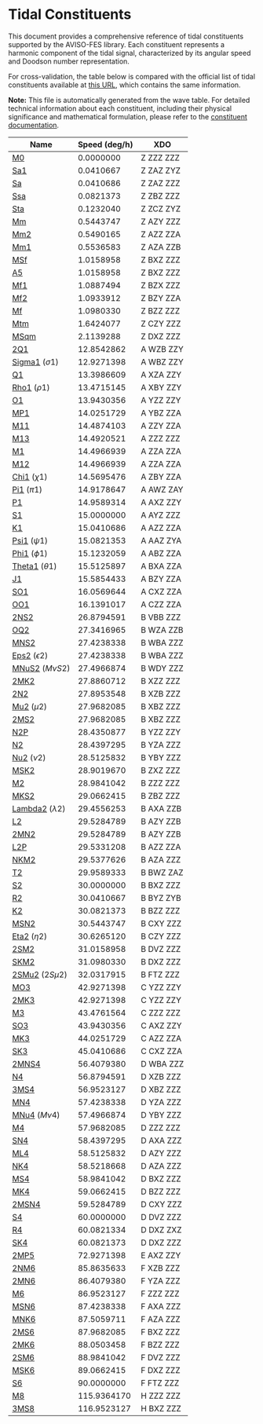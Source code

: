 # Tidal Constituents

This document provides a comprehensive reference of tidal constituents supported
by the AVISO-FES library. Each constituent represents a harmonic component of
the tidal signal, characterized by its angular speed and Doodson number
representation.

For cross-validation, the table below is compared with the official list of
tidal constituents available at
[this URL](
https://iho.int/mtg_docs/com_wg/IHOTC/IHOTC_Misc/TWCWG_Constituent_list.pdf),
which contains the same information.

**Note:** This file is automatically generated from the wave table. For detailed
technical information about each constituent, including their physical
significance and mathematical formulation, please refer to the [constituent
documentation](https://cnes.github.io/aviso-fes/core/constituent.html).

| Name | Speed (deg/h) | XDO |
| --- | --- | --- |
| [M0](https://cnes.github.io/aviso-fes/core/constituent.html#pyfes.core.Constituent.kM0) | 0.0000000  | Z ZZZ ZZZ |
| [Sa1](https://cnes.github.io/aviso-fes/core/constituent.html#pyfes.core.Constituent.kSa1) | 0.0410667  | Z ZAZ ZYZ |
| [Sa](https://cnes.github.io/aviso-fes/core/constituent.html#pyfes.core.Constituent.kSa) | 0.0410686  | Z ZAZ ZZZ |
| [Ssa](https://cnes.github.io/aviso-fes/core/constituent.html#pyfes.core.Constituent.kSsa) | 0.0821373  | Z ZBZ ZZZ |
| [Sta](https://cnes.github.io/aviso-fes/core/constituent.html#pyfes.core.Constituent.kSta) | 0.1232040  | Z ZCZ ZYZ |
| [Mm](https://cnes.github.io/aviso-fes/core/constituent.html#pyfes.core.Constituent.kMm) | 0.5443747  | Z AZY ZZZ |
| [Mm2](https://cnes.github.io/aviso-fes/core/constituent.html#pyfes.core.Constituent.kMm2) | 0.5490165  | Z AZZ ZZA |
| [Mm1](https://cnes.github.io/aviso-fes/core/constituent.html#pyfes.core.Constituent.kMm1) | 0.5536583  | Z AZA ZZB |
| [MSf](https://cnes.github.io/aviso-fes/core/constituent.html#pyfes.core.Constituent.kMSf) | 1.0158958  | Z BXZ ZZZ |
| [A5](https://cnes.github.io/aviso-fes/core/constituent.html#pyfes.core.Constituent.kA5) | 1.0158958  | Z BXZ ZZZ |
| [Mf1](https://cnes.github.io/aviso-fes/core/constituent.html#pyfes.core.Constituent.kMf1) | 1.0887494  | Z BZX ZZZ |
| [Mf2](https://cnes.github.io/aviso-fes/core/constituent.html#pyfes.core.Constituent.kMf2) | 1.0933912  | Z BZY ZZA |
| [Mf](https://cnes.github.io/aviso-fes/core/constituent.html#pyfes.core.Constituent.kMf) | 1.0980330  | Z BZZ ZZZ |
| [Mtm](https://cnes.github.io/aviso-fes/core/constituent.html#pyfes.core.Constituent.kMtm) | 1.6424077  | Z CZY ZZZ |
| [MSqm](https://cnes.github.io/aviso-fes/core/constituent.html#pyfes.core.Constituent.kMSqm) | 2.1139288  | Z DXZ ZZZ |
| [2Q1](https://cnes.github.io/aviso-fes/core/constituent.html#pyfes.core.Constituent.k2Q1) | 12.8542862  | A WZB ZZY |
| [Sigma1](https://cnes.github.io/aviso-fes/core/constituent.html#pyfes.core.Constituent.kSigma1) (${\sigma}1$) | 12.9271398  | A WBZ ZZY |
| [Q1](https://cnes.github.io/aviso-fes/core/constituent.html#pyfes.core.Constituent.kQ1) | 13.3986609  | A XZA ZZY |
| [Rho1](https://cnes.github.io/aviso-fes/core/constituent.html#pyfes.core.Constituent.kRho1) (${\rho}1$) | 13.4715145  | A XBY ZZY |
| [O1](https://cnes.github.io/aviso-fes/core/constituent.html#pyfes.core.Constituent.kO1) | 13.9430356  | A YZZ ZZY |
| [MP1](https://cnes.github.io/aviso-fes/core/constituent.html#pyfes.core.Constituent.kMP1) | 14.0251729  | A YBZ ZZA |
| [M11](https://cnes.github.io/aviso-fes/core/constituent.html#pyfes.core.Constituent.kM11) | 14.4874103  | A ZZY ZZA |
| [M13](https://cnes.github.io/aviso-fes/core/constituent.html#pyfes.core.Constituent.kM13) | 14.4920521  | A ZZZ ZZZ |
| [M1](https://cnes.github.io/aviso-fes/core/constituent.html#pyfes.core.Constituent.kM1) | 14.4966939  | A ZZA ZZA |
| [M12](https://cnes.github.io/aviso-fes/core/constituent.html#pyfes.core.Constituent.kM12) | 14.4966939  | A ZZA ZZA |
| [Chi1](https://cnes.github.io/aviso-fes/core/constituent.html#pyfes.core.Constituent.kChi1) (${\chi}1$) | 14.5695476  | A ZBY ZZA |
| [Pi1](https://cnes.github.io/aviso-fes/core/constituent.html#pyfes.core.Constituent.kPi1) (${\pi}1$) | 14.9178647  | A AWZ ZAY |
| [P1](https://cnes.github.io/aviso-fes/core/constituent.html#pyfes.core.Constituent.kP1) | 14.9589314  | A AXZ ZZY |
| [S1](https://cnes.github.io/aviso-fes/core/constituent.html#pyfes.core.Constituent.kS1) | 15.0000000  | A AYZ ZZZ |
| [K1](https://cnes.github.io/aviso-fes/core/constituent.html#pyfes.core.Constituent.kK1) | 15.0410686  | A AZZ ZZA |
| [Psi1](https://cnes.github.io/aviso-fes/core/constituent.html#pyfes.core.Constituent.kPsi1) (${\psi}1$) | 15.0821353  | A AAZ ZYA |
| [Phi1](https://cnes.github.io/aviso-fes/core/constituent.html#pyfes.core.Constituent.kPhi1) (${\phi}1$) | 15.1232059  | A ABZ ZZA |
| [Theta1](https://cnes.github.io/aviso-fes/core/constituent.html#pyfes.core.Constituent.kTheta1) (${\theta}1$) | 15.5125897  | A BXA ZZA |
| [J1](https://cnes.github.io/aviso-fes/core/constituent.html#pyfes.core.Constituent.kJ1) | 15.5854433  | A BZY ZZA |
| [SO1](https://cnes.github.io/aviso-fes/core/constituent.html#pyfes.core.Constituent.kSO1) | 16.0569644  | A CXZ ZZA |
| [OO1](https://cnes.github.io/aviso-fes/core/constituent.html#pyfes.core.Constituent.kOO1) | 16.1391017  | A CZZ ZZA |
| [2NS2](https://cnes.github.io/aviso-fes/core/constituent.html#pyfes.core.Constituent.k2NS2) | 26.8794591  | B VBB ZZZ |
| [OQ2](https://cnes.github.io/aviso-fes/core/constituent.html#pyfes.core.Constituent.kOQ2) | 27.3416965  | B WZA ZZB |
| [MNS2](https://cnes.github.io/aviso-fes/core/constituent.html#pyfes.core.Constituent.kMNS2) | 27.4238338  | B WBA ZZZ |
| [Eps2](https://cnes.github.io/aviso-fes/core/constituent.html#pyfes.core.Constituent.kEps2) (${\epsilon}2$) | 27.4238338  | B WBA ZZZ |
| [MNuS2](https://cnes.github.io/aviso-fes/core/constituent.html#pyfes.core.Constituent.kMNuS2) ($M{\nu}S2$) | 27.4966874  | B WDY ZZZ |
| [2MK2](https://cnes.github.io/aviso-fes/core/constituent.html#pyfes.core.Constituent.k2MK2) | 27.8860712  | B XZZ ZZZ |
| [2N2](https://cnes.github.io/aviso-fes/core/constituent.html#pyfes.core.Constituent.k2N2) | 27.8953548  | B XZB ZZZ |
| [Mu2](https://cnes.github.io/aviso-fes/core/constituent.html#pyfes.core.Constituent.kMu2) (${\mu}2$) | 27.9682085  | B XBZ ZZZ |
| [2MS2](https://cnes.github.io/aviso-fes/core/constituent.html#pyfes.core.Constituent.k2MS2) | 27.9682085  | B XBZ ZZZ |
| [N2P](https://cnes.github.io/aviso-fes/core/constituent.html#pyfes.core.Constituent.kN2P) | 28.4350877  | B YZZ ZZY |
| [N2](https://cnes.github.io/aviso-fes/core/constituent.html#pyfes.core.Constituent.kN2) | 28.4397295  | B YZA ZZZ |
| [Nu2](https://cnes.github.io/aviso-fes/core/constituent.html#pyfes.core.Constituent.kNu2) (${\nu}2$) | 28.5125832  | B YBY ZZZ |
| [MSK2](https://cnes.github.io/aviso-fes/core/constituent.html#pyfes.core.Constituent.kMSK2) | 28.9019670  | B ZXZ ZZZ |
| [M2](https://cnes.github.io/aviso-fes/core/constituent.html#pyfes.core.Constituent.kM2) | 28.9841042  | B ZZZ ZZZ |
| [MKS2](https://cnes.github.io/aviso-fes/core/constituent.html#pyfes.core.Constituent.kMKS2) | 29.0662415  | B ZBZ ZZZ |
| [Lambda2](https://cnes.github.io/aviso-fes/core/constituent.html#pyfes.core.Constituent.kLambda2) (${\lambda}2$) | 29.4556253  | B AXA ZZB |
| [L2](https://cnes.github.io/aviso-fes/core/constituent.html#pyfes.core.Constituent.kL2) | 29.5284789  | B AZY ZZB |
| [2MN2](https://cnes.github.io/aviso-fes/core/constituent.html#pyfes.core.Constituent.k2MN2) | 29.5284789  | B AZY ZZB |
| [L2P](https://cnes.github.io/aviso-fes/core/constituent.html#pyfes.core.Constituent.kL2P) | 29.5331208  | B AZZ ZZA |
| [NKM2](https://cnes.github.io/aviso-fes/core/constituent.html#pyfes.core.Constituent.kNKM2) | 29.5377626  | B AZA ZZZ |
| [T2](https://cnes.github.io/aviso-fes/core/constituent.html#pyfes.core.Constituent.kT2) | 29.9589333  | B BWZ ZAZ |
| [S2](https://cnes.github.io/aviso-fes/core/constituent.html#pyfes.core.Constituent.kS2) | 30.0000000  | B BXZ ZZZ |
| [R2](https://cnes.github.io/aviso-fes/core/constituent.html#pyfes.core.Constituent.kR2) | 30.0410667  | B BYZ ZYB |
| [K2](https://cnes.github.io/aviso-fes/core/constituent.html#pyfes.core.Constituent.kK2) | 30.0821373  | B BZZ ZZZ |
| [MSN2](https://cnes.github.io/aviso-fes/core/constituent.html#pyfes.core.Constituent.kMSN2) | 30.5443747  | B CXY ZZZ |
| [Eta2](https://cnes.github.io/aviso-fes/core/constituent.html#pyfes.core.Constituent.kEta2) (${\eta}2$) | 30.6265120  | B CZY ZZZ |
| [2SM2](https://cnes.github.io/aviso-fes/core/constituent.html#pyfes.core.Constituent.k2SM2) | 31.0158958  | B DVZ ZZZ |
| [SKM2](https://cnes.github.io/aviso-fes/core/constituent.html#pyfes.core.Constituent.kSKM2) | 31.0980330  | B DXZ ZZZ |
| [2SMu2](https://cnes.github.io/aviso-fes/core/constituent.html#pyfes.core.Constituent.k2SMu2) ($2S{\mu}2$) | 32.0317915  | B FTZ ZZZ |
| [MO3](https://cnes.github.io/aviso-fes/core/constituent.html#pyfes.core.Constituent.kMO3) | 42.9271398  | C YZZ ZZY |
| [2MK3](https://cnes.github.io/aviso-fes/core/constituent.html#pyfes.core.Constituent.k2MK3) | 42.9271398  | C YZZ ZZY |
| [M3](https://cnes.github.io/aviso-fes/core/constituent.html#pyfes.core.Constituent.kM3) | 43.4761564  | C ZZZ ZZZ |
| [SO3](https://cnes.github.io/aviso-fes/core/constituent.html#pyfes.core.Constituent.kSO3) | 43.9430356  | C AXZ ZZY |
| [MK3](https://cnes.github.io/aviso-fes/core/constituent.html#pyfes.core.Constituent.kMK3) | 44.0251729  | C AZZ ZZA |
| [SK3](https://cnes.github.io/aviso-fes/core/constituent.html#pyfes.core.Constituent.kSK3) | 45.0410686  | C CXZ ZZA |
| [2MNS4](https://cnes.github.io/aviso-fes/core/constituent.html#pyfes.core.Constituent.k2MNS4) | 56.4079380  | D WBA ZZZ |
| [N4](https://cnes.github.io/aviso-fes/core/constituent.html#pyfes.core.Constituent.kN4) | 56.8794591  | D XZB ZZZ |
| [3MS4](https://cnes.github.io/aviso-fes/core/constituent.html#pyfes.core.Constituent.k3MS4) | 56.9523127  | D XBZ ZZZ |
| [MN4](https://cnes.github.io/aviso-fes/core/constituent.html#pyfes.core.Constituent.kMN4) | 57.4238338  | D YZA ZZZ |
| [MNu4](https://cnes.github.io/aviso-fes/core/constituent.html#pyfes.core.Constituent.kMNu4) ($M{\nu}4$) | 57.4966874  | D YBY ZZZ |
| [M4](https://cnes.github.io/aviso-fes/core/constituent.html#pyfes.core.Constituent.kM4) | 57.9682085  | D ZZZ ZZZ |
| [SN4](https://cnes.github.io/aviso-fes/core/constituent.html#pyfes.core.Constituent.kSN4) | 58.4397295  | D AXA ZZZ |
| [ML4](https://cnes.github.io/aviso-fes/core/constituent.html#pyfes.core.Constituent.kML4) | 58.5125832  | D AZY ZZZ |
| [NK4](https://cnes.github.io/aviso-fes/core/constituent.html#pyfes.core.Constituent.kNK4) | 58.5218668  | D AZA ZZZ |
| [MS4](https://cnes.github.io/aviso-fes/core/constituent.html#pyfes.core.Constituent.kMS4) | 58.9841042  | D BXZ ZZZ |
| [MK4](https://cnes.github.io/aviso-fes/core/constituent.html#pyfes.core.Constituent.kMK4) | 59.0662415  | D BZZ ZZZ |
| [2MSN4](https://cnes.github.io/aviso-fes/core/constituent.html#pyfes.core.Constituent.k2MSN4) | 59.5284789  | D CXY ZZZ |
| [S4](https://cnes.github.io/aviso-fes/core/constituent.html#pyfes.core.Constituent.kS4) | 60.0000000  | D DVZ ZZZ |
| [R4](https://cnes.github.io/aviso-fes/core/constituent.html#pyfes.core.Constituent.kR4) | 60.0821334  | D DXZ ZXZ |
| [SK4](https://cnes.github.io/aviso-fes/core/constituent.html#pyfes.core.Constituent.kSK4) | 60.0821373  | D DXZ ZZZ |
| [2MP5](https://cnes.github.io/aviso-fes/core/constituent.html#pyfes.core.Constituent.k2MP5) | 72.9271398  | E AXZ ZZY |
| [2NM6](https://cnes.github.io/aviso-fes/core/constituent.html#pyfes.core.Constituent.k2NM6) | 85.8635633  | F XZB ZZZ |
| [2MN6](https://cnes.github.io/aviso-fes/core/constituent.html#pyfes.core.Constituent.k2MN6) | 86.4079380  | F YZA ZZZ |
| [M6](https://cnes.github.io/aviso-fes/core/constituent.html#pyfes.core.Constituent.kM6) | 86.9523127  | F ZZZ ZZZ |
| [MSN6](https://cnes.github.io/aviso-fes/core/constituent.html#pyfes.core.Constituent.kMSN6) | 87.4238338  | F AXA ZZZ |
| [MNK6](https://cnes.github.io/aviso-fes/core/constituent.html#pyfes.core.Constituent.kMNK6) | 87.5059711  | F AZA ZZZ |
| [2MS6](https://cnes.github.io/aviso-fes/core/constituent.html#pyfes.core.Constituent.k2MS6) | 87.9682085  | F BXZ ZZZ |
| [2MK6](https://cnes.github.io/aviso-fes/core/constituent.html#pyfes.core.Constituent.k2MK6) | 88.0503458  | F BZZ ZZZ |
| [2SM6](https://cnes.github.io/aviso-fes/core/constituent.html#pyfes.core.Constituent.k2SM6) | 88.9841042  | F DVZ ZZZ |
| [MSK6](https://cnes.github.io/aviso-fes/core/constituent.html#pyfes.core.Constituent.kMSK6) | 89.0662415  | F DXZ ZZZ |
| [S6](https://cnes.github.io/aviso-fes/core/constituent.html#pyfes.core.Constituent.kS6) | 90.0000000  | F FTZ ZZZ |
| [M8](https://cnes.github.io/aviso-fes/core/constituent.html#pyfes.core.Constituent.kM8) | 115.9364170  | H ZZZ ZZZ |
| [3MS8](https://cnes.github.io/aviso-fes/core/constituent.html#pyfes.core.Constituent.k3MS8) | 116.9523127  | H BXZ ZZZ |

